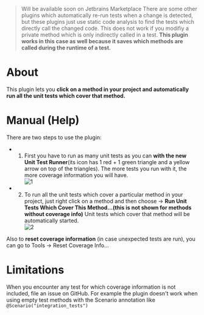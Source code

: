 > Will be available soon on Jetbrains Marketplace
> There are some other plugins which automatically re-run tests when a change is detected, but these plugins just use static code analysis to find
the tests which directly call the changed code. This does not work if you modifiy a private method which is only indirectly called in a test.
**This plugin works in this case as well because it saves which methods are called during the runtime of a test.**

# About 
This plugin lets you **click on a method in your project and automatically run all the unit tests which cover that method.**

# Manual (Help)
There are two steps to use the plugin:  

- 1. First you have to run as many unit tests as you can **with the new Unit Test Runner**(its icon has 1 red + 1 green triangle and a yellow arrow on top of the triangles).
 The more tests you run with it, the more coverage information you will have.  
 ![1](https://user-images.githubusercontent.com/37183688/93020032-9edebc00-f5e3-11ea-8b1e-856fa5c9676c.png)

- 2. To run all the unit tests which cover a particular method in your project, just right click on a method
and then choose -> **Run Unit Tests Which Cover This Method...(this is not shown for methods without coverage info)**
 Unit tests which cover that method will be automatically started.  
![2](https://user-images.githubusercontent.com/37183688/93020034-9f775280-f5e3-11ea-8721-5821a04b898a.png)


Also to **reset coverage information** (in case unexpected tests are run), you can go to Tools -> Reset Coverage Info...

# Limitations
When you encounter any test for which coverage information is not included, file an issue on GitHub.
For example the plugin doesn't work when using empty test methods with the Scenario annotation like <code>@Scenario("integration_tests")</code>

